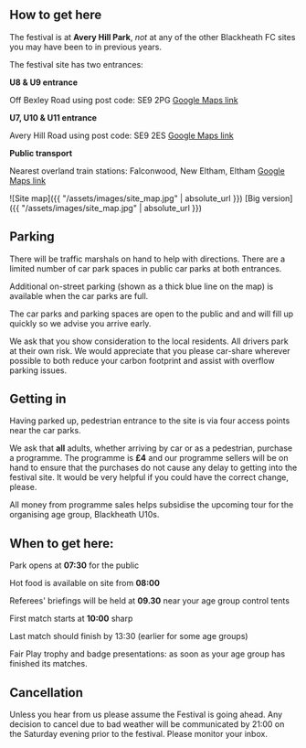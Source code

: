 ## How to get here

The festival is at **Avery Hill Park**, *not* at any of the other Blackheath FC sites you may have been to in previous years.

The festival site has two entrances:

**U8 & U9 entrance**

Off Bexley Road using post code: SE9 2PG [Google Maps link](https://goo.gl/maps/PgnTDwN4yE72)

**U7, U10 & U11 entrance**

Avery Hill Road using post code: SE9 2ES [Google Maps link](https://goo.gl/maps/pwUSQV3BKJQ2)

**Public transport**

Nearest overland train stations: Falconwood, New Eltham, Eltham [Google Maps link](https://goo.gl/maps/zt4hdEyzJCP2)

![Site map]({{ "/assets/images/site_map.jpg" | absolute_url }})
[Big version]({{ "/assets/images/site_map.jpg" | absolute_url }})

## Parking

There will be traffic marshals on hand to help with directions. There are a limited number of car park spaces in public car parks at both entrances.  

Additional on-street parking (shown as a thick blue line on the map) is available when the car parks are full.

The car parks and parking spaces are open to the public and and will fill up quickly so we advise you arrive early.

We ask that you show consideration to the local residents. All drivers park at their own risk. We would appreciate that you please car-share wherever possible to both reduce your carbon footprint and assist with overflow parking issues.

## Getting in

Having parked up, pedestrian entrance to the site is via four access points near the car parks.

We ask that **all** adults, whether arriving by car or as a pedestrian, purchase a programme. The programme is **£4** and our programme sellers will be on hand to ensure that the purchases do not cause any delay to getting into the festival site. It would be very helpful if you could have the correct
change, please. 

All money from programme sales helps subsidise the upcoming tour for the organising age group, Blackheath U10s.

## When to get here:

Park opens at __07:30__ for the public

Hot food is available on site from __08:00__

Referees' briefings will be held at __09.30__ near your age group control tents

First match starts at __10:00__ sharp

Last match should finish by 13:30 (earlier for some age groups)

Fair Play trophy and badge presentations: as soon as your age group has finished its matches.

## Cancellation

Unless you hear from us please assume the Festival is going ahead. Any decision to cancel due to bad weather will be communicated by 21:00 on the Saturday evening prior to the festival. Please monitor your inbox.
